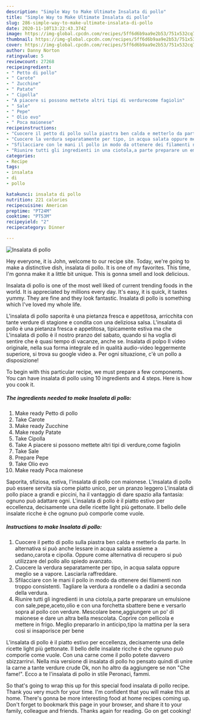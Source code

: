```yaml
---
description: "Simple Way to Make Ultimate Insalata di pollo"
title: "Simple Way to Make Ultimate Insalata di pollo"
slug: 286-simple-way-to-make-ultimate-insalata-di-pollo
date: 2020-11-10T13:22:43.374Z
image: https://img-global.cpcdn.com/recipes/5ff6d6b9aa9e2b53/751x532cq70/insalata-di-pollo-recipe-main-photo.jpg
thumbnail: https://img-global.cpcdn.com/recipes/5ff6d6b9aa9e2b53/751x532cq70/insalata-di-pollo-recipe-main-photo.jpg
cover: https://img-global.cpcdn.com/recipes/5ff6d6b9aa9e2b53/751x532cq70/insalata-di-pollo-recipe-main-photo.jpg
author: Danny Norton
ratingvalue: 5
reviewcount: 27268
recipeingredient:
- " Petto di pollo"
- " Carote"
- " Zucchine"
- " Patate"
- " Cipolla"
- "A piacere si possono mettete altri tipi di verdurecome fagiolin"
- " Sale"
- " Pepe"
- " Olio evo"
- " Poca maionese"
recipeinstructions:
- "Cuocere il petto di pollo sulla piastra ben calda e metterlo da parte. In alternativa si può anche lessare in acqua salata assieme a sedano,carota e cipolla. Oppure come alternativa di recupero si può utilizzare del pollo allo spiedo avanzato."
- "Cuocere la verdura separatamente per tipo, in acqua salata oppure meglio se a vapore. Lasciarla raffreddare."
- "Sfilacciare con le mani il pollo in modo da ottenere dei filamenti non troppo consistenti. Tagliare la verdura a rondelle o a dadini a seconda della verdura."
- "Riunire tutti gli ingredienti in una ciotola,a parte preparare un emulsione con sale,pepe,aceto,olio e con una forchetta sbattere bene e versarlo sopra al pollo con verdure. Mescolare bene,aggiungere un po&#39; di maionese e dare un altra bella mescolata. Coprire con pellicola e mettere in frigo. Meglio prepararlo in anticipo,tipo la mattina per la sera così si insaporisce per bene"
categories:
- Recipe
tags:
- insalata
- di
- pollo

katakunci: insalata di pollo 
nutrition: 221 calories
recipecuisine: American
preptime: "PT24M"
cooktime: "PT53M"
recipeyield: "2"
recipecategory: Dinner

---
```



![Insalata di pollo](https://img-global.cpcdn.com/recipes/5ff6d6b9aa9e2b53/751x532cq70/insalata-di-pollo-recipe-main-photo.jpg)

Hey everyone, it is John, welcome to our recipe site. Today, we're going to make a distinctive dish, insalata di pollo. It is one of my favorites. This time, I'm gonna make it a little bit unique. This is gonna smell and look delicious.

Insalata di pollo is one of the most well liked of current trending foods in the world. It is appreciated by millions every day. It's easy, it is quick, it tastes yummy. They are fine and they look fantastic. Insalata di pollo is something which I've loved my whole life.

L&#39;insalata di pollo saporita è una pietanza fresca e appetitosa, arricchita con tante verdure di stagione e condita con una deliziosa salsa. L&#39;insalata di pollo è una pietanza fresca e appetitosa, tipicamente estiva ma che L&#39;insalata di pollo è il nostro pranzo del sabato, quando si ha voglia di sentire che è quasi tempo di vacanze, anche se. Insalata di polpo Il video originale, nella sua forma integrale ed in qualità audio-video leggermente superiore, si trova su google video a. Per ogni situazione, c&#39;è un pollo a disposizione!


To begin with this particular recipe, we must prepare a few components. You can have insalata di pollo using 10 ingredients and 4 steps. Here is how you cook it.

<!--inarticleads1-->

##### The ingredients needed to make Insalata di pollo:

1. Make ready  Petto di pollo
1. Take  Carote
1. Make ready  Zucchine
1. Make ready  Patate
1. Take  Cipolla
1. Take A piacere si possono mettete altri tipi di verdure,come fagiolin
1. Take  Sale
1. Prepare  Pepe
1. Take  Olio evo
1. Make ready  Poca maionese


Saporita, sfiziosa, estiva, l&#39;insalata di pollo con maionese. L&#39;insalata di pollo può essere servita sia come piatto unico, per un pranzo leggero L&#39;insalata di pollo piace a grandi e piccini, ha il vantaggio di dare spazio alla fantasia: ognuno può adattare ogni. L&#39;insalata di pollo è il piatto estivo per eccellenza, decisamente una delle ricette light più gettonate. Il bello delle insalate ricche è che ognuno può comporle come vuole. 

<!--inarticleads2-->

##### Instructions to make Insalata di pollo:

1. Cuocere il petto di pollo sulla piastra ben calda e metterlo da parte. In alternativa si può anche lessare in acqua salata assieme a sedano,carota e cipolla. Oppure come alternativa di recupero si può utilizzare del pollo allo spiedo avanzato.
1. Cuocere la verdura separatamente per tipo, in acqua salata oppure meglio se a vapore. Lasciarla raffreddare.
1. Sfilacciare con le mani il pollo in modo da ottenere dei filamenti non troppo consistenti. Tagliare la verdura a rondelle o a dadini a seconda della verdura.
1. Riunire tutti gli ingredienti in una ciotola,a parte preparare un emulsione con sale,pepe,aceto,olio e con una forchetta sbattere bene e versarlo sopra al pollo con verdure. Mescolare bene,aggiungere un po&#39; di maionese e dare un altra bella mescolata. Coprire con pellicola e mettere in frigo. Meglio prepararlo in anticipo,tipo la mattina per la sera così si insaporisce per bene


L&#39;insalata di pollo è il piatto estivo per eccellenza, decisamente una delle ricette light più gettonate. Il bello delle insalate ricche è che ognuno può comporle come vuole. Con una carne come il pollo potete davvero sbizzarrirvi. Nella mia versione di insalata di pollo ho pensato quindi di unire la carne a tante verdure crude Ok, non ho altro da aggiungere se non &#34;Che fame!&#34;. Ecco a te l&#39;insalata di pollo in stile Peronaci, fammi. 

So that's going to wrap this up for this special food insalata di pollo recipe. Thank you very much for your time. I'm confident that you will make this at home. There's gonna be more interesting food at home recipes coming up. Don't forget to bookmark this page in your browser, and share it to your family, colleague and friends. Thanks again for reading. Go on get cooking!
